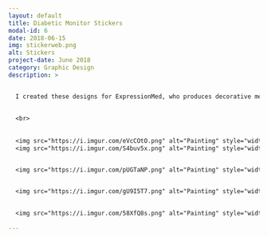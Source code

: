 ```yaml
---
layout: default
title: Diabetic Monitor Stickers
modal-id: 6
date: 2018-06-15
img: stickerweb.png
alt: Stickers
project-date: June 2018
category: Graphic Design
description: >


  I created these designs for ExpressionMed, who produces decorative medical tapes for Dexcom continous glucose monitoring systems for diabetes management. ExpressionMed's end users are mostly kids, who's parents purchase the decorative tapes for them as to get them excited about wearing a glucose monitor instead of it being scary. My designs with bright colors and playful content are made to appeal to kids and their parents and bring a fun punch of personality to medical devices. (Created in Adobe Illustrator)
  
  
  <br>
  
  
  <img src="https://i.imgur.com/eVcCOtO.png" alt="Painting" style="width: 50%;"/>
  <img src="https://i.imgur.com/S4buv5x.png" alt="Painting" style="width: 30%;"/>


  <img src="https://i.imgur.com/pUGTaNP.png" alt="Painting" style="width: 80%;"/>


  <img src="https://i.imgur.com/gU9I5T7.png" alt="Painting" style="width: 80%;"/>
  
  
  <img src="https://i.imgur.com/58XfQ8s.png" alt="Painting" style="width: 70%;"/>
  
---
```

